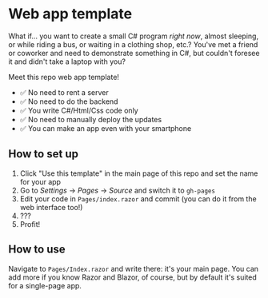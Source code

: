 # Web app template

What if... you want to create a small C# program *right now*, almost sleeping, or while riding a bus, or waiting in a clothing shop, etc.? You've met a friend or coworker and need to demonstrate something in C#, but couldn't foresee it and didn't take a laptop with you?

Meet this repo web app template!
- ✅ No need to rent a server
- ✅ No need to do the backend
- ✅ You write C#/Html/Css code only
- ✅ No need to manually deploy the updates
- ✅ You can make an app even with your smartphone

## How to set up

1. Click "Use this template" in the main page of this repo and set the name for your app
2. Go to *Settings* -> *Pages* -> *Source* and switch it to `gh-pages`
3. Edit your code in `Pages/index.razor` and commit (you can do it from the web interface too!)
4. ???
5. Profit!

## How to use

Navigate to `Pages/Index.razor` and write there: it's your main page. You can add more if you know Razor and Blazor, of course, but by default it's suited for a single-page app.
